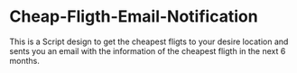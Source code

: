 # Cheap-Fligth-Email-Notification
This is a Script design to get the cheapest fligts to your desire location and sents you an email with the information of the cheapest fligth in the next 6 months.
